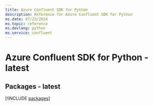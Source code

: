 ```yaml
---
title: Azure Confluent SDK for Python
description: Reference for Azure Confluent SDK for Python
ms.date: 07/23/2024
ms.topic: reference
ms.devlang: python
ms.service: confluent
---
```

# Azure Confluent SDK for Python - latest
## Packages - latest
[!INCLUDE [packages](confluent-index.md)]